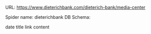 URL: https://www.dieterichbank.com/dieterich-bank/media-center

Spider name: dieterichbank
DB Schema:

date
title
link
content
